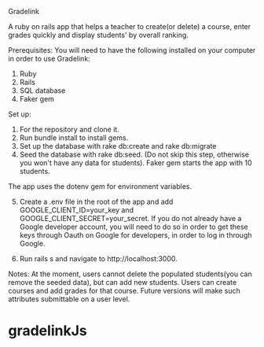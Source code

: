 Gradelink

A ruby on rails app that helps a teacher to create(or delete) a course, enter grades quickly and display students' by overall ranking.




Prerequisites:
You will need to have the following installed on your computer in order to use Gradelink:

1) Ruby
2) Rails
3) SQL database
4) Faker gem

Set up:

   1) For the repository and clone it.
   2) Run bundle install to install gems.
   3) Set up the database with rake db:create and rake db:migrate
   4) Seed the database with rake db:seed. (Do not skip this step, otherwise you won't have any data for students).    Faker gem starts the app with 10 students.

   The app uses the dotenv gem for environment variables.

   5) Create a .env file in the root of the app and add GOOGLE_CLIENT_ID=your_key and        GOOGLE_CLIENT_SECRET=your_secret. If you do not already have a Google developer account, you will need to do so in order to get these keys through Oauth on Google for developers, in order to log in through Google.

   6) Run rails s and navigate to http://localhost:3000.

Notes:
At the moment, users cannot delete the populated students(you can remove the seeded data), but can add new students.
Users can create courses and add grades for that course.  Future versions will make such attributes submittable on a user level.
# gradelinkJs
